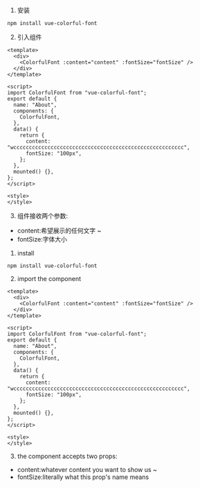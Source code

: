 1. 安装
``` 
npm install vue-colorful-font
```
2. 引入组件
```
<template>
  <div>
    <ColorfulFont :content="content" :fontSize="fontSize" />
  </div>
</template>

<script>
import ColorfulFont from "vue-colorful-font";
export default {
  name: "About",
  components: {
    ColorfulFont,
  },
  data() {
    return {
      content: "wccccccccccccccccccccccccccccccccccccccccccccccccccccccc",
      fontSize: "100px",
    };
  },
  mounted() {},
};
</script>

<style>
</style>
```
3. 组件接收两个参数:
* content:希望展示的任何文字 ~
* fontSize:字体大小




1. install
``` 
npm install vue-colorful-font
```
2. import the component
```
<template>
  <div>
    <ColorfulFont :content="content" :fontSize="fontSize" />
  </div>
</template>

<script>
import ColorfulFont from "vue-colorful-font";
export default {
  name: "About",
  components: {
    ColorfulFont,
  },
  data() {
    return {
      content: "wccccccccccccccccccccccccccccccccccccccccccccccccccccccc",
      fontSize: "100px",
    };
  },
  mounted() {},
};
</script>

<style>
</style>
```
3. the component accepts two props:
* content:whatever content you want to show us ~
* fontSize:literally what this prop's name means
